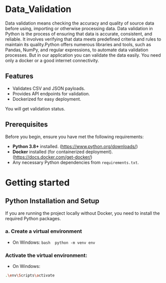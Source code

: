 # Data_Validation
  Data validation means checking the accuracy and quality of source data before using, importing or otherwise processing data. Data validation in Python is the process of ensuring that data is accurate, consistent, and reliable. It involves verifying that data meets predefined criteria and rules to maintain its quality.Python offers numerous libraries and tools, such as Pandas, NumPy, and regular expressions, to automate data validation processes.
  But in our application you can validate the data easily. You need only a docker or a good internet connectivity.

## Features
- Validates CSV and JSON payloads. <br/>
- Provides API endpoints for validation. <br/>
- Dockerized for easy deployment.

You will get validation status.

## Prerequisites

Before you begin, ensure you have met the following requirements:

- **Python 3.8+** installed. (https://www.python.org/downloads/)
- **Docker** installed (for containerized deployment). (https://docs.docker.com/get-docker/)
- Any necessary Python dependencies from `requirements.txt`.

# Getting started
## Python Installation and Setup
If you are running the project locally without Docker, you need to install the required Python packages.
### a. Create a virtual environment 
- On Windows:
```bash  python -m venv env ```

### Activate the virtual environment:
- On Windows:
 ``` bash
.\env\Scripts\activate
